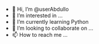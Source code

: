 - 👋 Hi, I’m @userAbdullo
- 👀 I’m interested in ...
- 🌱 I’m currently learning Python
- 💞️ I’m looking to collaborate on ...
- 📫 How to reach me ...

<!---
userAbdullo is a ✨ special ✨ repository because its `README.md` (this file) appears on your GitHub profile.
You can click the Preview link to take a look at your changes.
--->
